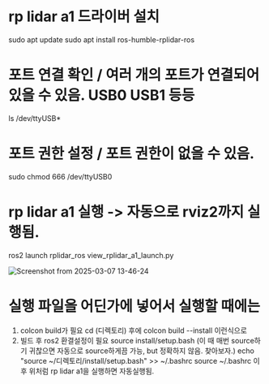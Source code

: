 # rp lidar a1 드라이버 설치
sudo apt update
sudo apt install ros-humble-rplidar-ros

# 포트 연결 확인 / 여러 개의 포트가 연결되어 있을 수 있음. USB0 USB1 등등
ls /dev/ttyUSB*

# 포트 권한 설정 / 포트 권한이 없을 수 있음.
sudo chmod 666 /dev/ttyUSB0

# rp lidar a1 실행 -> 자동으로 rviz2까지 실행됨.
ros2 launch rplidar_ros view_rplidar_a1_launch.py

![Screenshot from 2025-03-07 13-46-24](https://github.com/user-attachments/assets/b5a33463-3b86-49c5-a8ae-fee89cde013c)

# 실행 파일을 어딘가에 넣어서 실행할 때에는
1. colcon build가 필요
  cd (디렉토리) 후에
  colcon build --install 이런식으로
2. 빌드 후 ros2 환결설정이 필요
  source install/setup.bash
  (이 때 매번 source하기 귀찮으면 자동으로 source하게끔 가능, but 정확하지 않음. 찾아보자.)
  echo "source ~/디렉토리/install/setup.bash" >> ~/.bashrc
  source ~/.bashrc
  이후 위처럼 rp lidar a1을 실행하면 자동실행됨.
